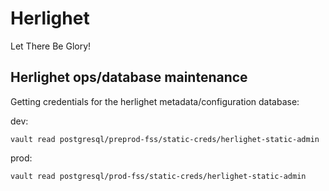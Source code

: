 # Herlighet

Let There Be Glory!


## Herlighet ops/database maintenance

Getting credentials for the herlighet metadata/configuration database:

dev:
```
vault read postgresql/preprod-fss/static-creds/herlighet-static-admin
```

prod:
```
vault read postgresql/prod-fss/static-creds/herlighet-static-admin
```
